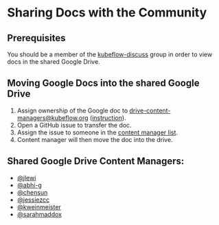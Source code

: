 # Sharing Docs with the Community

## Prerequisites

You should be a member of the [kubeflow-discuss](https://groups.google.com/forum/#!forum/kubeflow-discuss) group in order to view docs in the shared Google Drive.

## Moving Google Docs into the shared Google Drive

1. Assign ownership of the Google doc to drive-content-managers@kubeflow.org ([instruction](https://support.google.com/drive/answer/2494892)).
1. Open a GitHub issue to transfer the doc.
1. Assign the issue to someone in the [content manager list](#shared-google-drive-content-managers).
1. Content manager will then move the doc into the drive.

## Shared Google Drive Content Managers:

- [@jlewi](http://github.com/jlewi)
- [@abhi-g](http://github.com/abhi-g)
- [@chensun](http://github.com/chensun)
- [@jessiezcc](http://github.com/jessiezcc)
- [@kweinmeister](http://github.com/kweinmeister)
- [@sarahmaddox](http://github.com/sarahmaddox)

